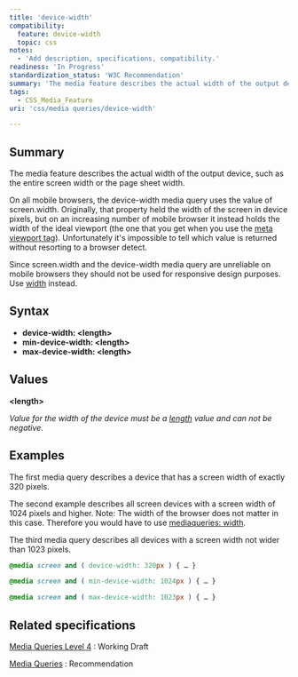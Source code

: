 ```yaml
---
title: 'device-width'
compatibility:
  feature: device-width
  topic: css
notes:
  - 'Add description, specifications, compatibility.'
readiness: 'In Progress'
standardization_status: 'W3C Recommendation'
summary: 'The media feature describes the actual width of the output device, such as the entire screen width or the page sheet width.'
tags:
  - CSS_Media_Feature
uri: 'css/media queries/device-width'

---
```

## Summary

The media feature describes the actual width of the output device, such as the entire screen width or the page sheet width.

 On all mobile browsers, the device-width media query uses the value of screen.width. Originally, that property held the width of the screen in device pixels, but on an increasing number of mobile browser it instead holds the width of the ideal viewport (the one that you get when you use the [meta viewport tag](/tutorials/mobile_viewport)). Unfortunately it's impossible to tell which value is returned without resorting to a browser detect.

Since screen.width and the device-width media query are unreliable on mobile browsers they should not be used for responsive design purposes. Use [width](/css/media_queries/width) instead.

## Syntax

-   **device-width: \<length\>**
-   **min-device-width: \<length\>**
-   **max-device-width: \<length\>**

## Values

**\<length\>**

*Value for the width of the device must be a [length](/css/data_types/length) value and can not be negative.*

## Examples

The first media query describes a device that has a screen width of exactly 320 pixels.

The second example describes all screen devices with a screen width of 1024 pixels and higher. Note: The width of the browser does not matter in this case. Therefore you would have to use [mediaqueries: width](/css/media_queries/width).

The third media query describes all devices with a screen width not wider than 1023 pixels.

``` css
@media screen and ( device-width: 320px ) { … }

@media screen and ( min-device-width: 1024px ) { … }

@media screen and ( max-device-width: 1023px ) { … }
```

## Related specifications

[Media Queries Level 4](http://www.w3.org/TR/mediaqueries-4/)
:   Working Draft

[Media Queries](http://www.w3.org/TR/mediaqueries-4/)
:   Recommendation

